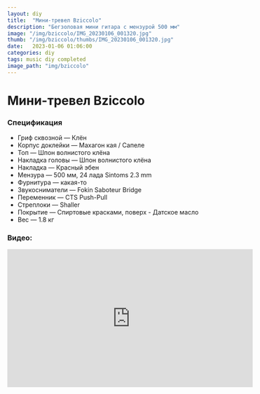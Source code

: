 ```yaml
---
layout: diy
title:  "Мини-тревел Bziccolo"
description: "Бегзоловая мини гитара с мензурой 500 мм"
image: "/img/bziccolo/IMG_20230106_001320.jpg"
thumb: "/img/bziccolo/thumbs/IMG_20230106_001320.jpg"
date:   2023-01-06 01:06:00
categories: diy
tags: music diy completed
image_path: "img/bziccolo"
---
```


# Мини-тревел Bziccolo

### Спецификация

* Гриф сквозной — Клён  
* Корпус доклейки — Махагон кая / Сапеле  
* Топ — Шпон волнистого клёна  
* Накладка головы — Шпон волнистого клёна  
* Накладка — Красный эбен  
* Мензура — 500 мм, 24 лада Sintoms 2.3 mm  
* Фурнитура — какая-то  
* Звукосниматели — Fokin Saboteur Bridge  
* Переменник — CTS Push-Pull  
* Стреплоки — Shaller  
* Покрытие — Спиртовые красками, поверх - Датское масло  
* Вес — 1.8 кг  

### Видео:

<iframe width="560" height="315" src="https://www.youtube-nocookie.com/embed/w_pA__TVCQw" frameborder="0" allow="accelerometer; encrypted-media; gyroscope; picture-in-picture" allowfullscreen></iframe>

<br><br>  